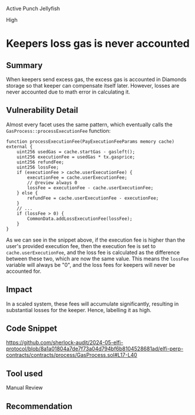 Active Punch Jellyfish

High

# Keepers loss gas is never accounted

## Summary
When keepers send excess gas, the excess gas is accounted in Diamonds storage so that keeper can compensate itself later. However, losses are never accounted due to math error in calculating it.  
## Vulnerability Detail
Almost every facet uses the same pattern, which eventually calls the `GasProcess::processExecutionFee` function:

```solidity
function processExecutionFee(PayExecutionFeeParams memory cache) external {
    uint256 usedGas = cache.startGas - gasleft();
    uint256 executionFee = usedGas * tx.gasprice;
    uint256 refundFee;
    uint256 lossFee;
    if (executionFee > cache.userExecutionFee) {
        executionFee = cache.userExecutionFee;
        // @review always 0
        lossFee = executionFee - cache.userExecutionFee;
    } else {
        refundFee = cache.userExecutionFee - executionFee;
    }
    // ...
    if (lossFee > 0) {
        CommonData.addLossExecutionFee(lossFee);
    }
}
```

As we can see in the snippet above, if the execution fee is higher than the user's provided execution fee, then the execution fee is set to `cache.userExecutionFee`, and the loss fee is calculated as the difference between these two, which are now the same value. This means the `lossFee` variable will always be "0", and the loss fees for keepers will never be accounted for.
## Impact
In a scaled system, these fees will accumulate significantly, resulting in substantial losses for the keeper. Hence, labelling it as high.
## Code Snippet
https://github.com/sherlock-audit/2024-05-elfi-protocol/blob/8a1a01804a7de7f73a04d794bf6b8104528681ad/elfi-perp-contracts/contracts/process/GasProcess.sol#L17-L40
## Tool used

Manual Review

## Recommendation
